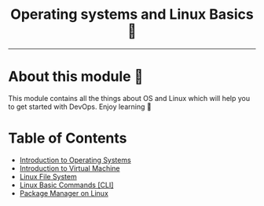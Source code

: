 <h1 align="center">Operating systems and Linux Basics 🐧</h1>
<hr>

# About this module 👀

This module contains all the things about OS and Linux which will help you to get started with DevOps. Enjoy learning 🙌
# Table of Contents

- [Introduction to Operating Systems](Intro-to-OpeSys.md)
- [Introduction to Virtual Machine](Intro-to-vm.md)
- [Linux File System](Linux-file-sys.md)
- [Linux Basic Commands [CLI]](Basic-commands.md)
- [Package Manager on Linux](Package-manager.md)